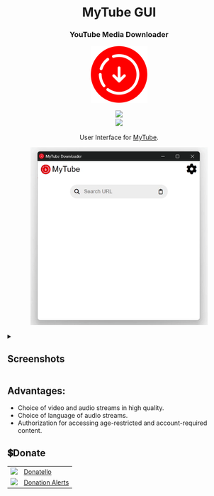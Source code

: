 <h1 align="center">MyTube GUI</h1>
<h3 align="center">YouTube Media Downloader</h3>
<p align="center">
    <img src="github/images/icon.png" height="128px">
</p>
<p align="center">
    <img src="https://shields.io/badge/version-0.0.7-blue"><br>
    <a href="#donate"><img src="https://shields.io/badge/💲-Support_the_Project-2ea043"></a>
</p>
<p align="center">
    User Interface for <a href="https://github.com/SuperZombi/MyTube">MyTube</a>.
</p>

<p align="center">
    <img src="github/images/home.gif" width="400px">
</p>

<details>
    <summary><h2>Screenshots</h2></summary>
    <p align="center">
        <img src="github/images/info.jpg" width="400px">
        <img src="github/images/streams.jpg" width="400px">
    </p>
    <p align="center">
        <img src="github/images/downloading.gif" width="400px">
    </p>
</details>

## Advantages:
* Choice of video and audio streams in high quality.
* Choice of language of audio streams.
* Authorization for accessing age-restricted and account-required content.


## 💲Donate
<table>
  <tr>
    <td>
       <img width="18px" src="https://www.google.com/s2/favicons?domain=https://donatello.to&sz=256">
    </td>
    <td>
      <a href="https://donatello.to/super_zombi">Donatello</a>
    </td>
  </tr>
  <tr>
    <td>
       <img width="18px" src="https://www.google.com/s2/favicons?domain=https://www.donationalerts.com&sz=256">
    </td>
    <td>
      <a href="https://www.donationalerts.com/r/super_zombi">Donation Alerts</a>
    </td>
  </tr>
</table>
